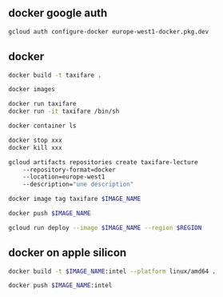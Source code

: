 
## docker google auth

``` bash
gcloud auth configure-docker europe-west1-docker.pkg.dev
```

## docker

``` bash
docker build -t taxifare .

docker images

docker run taxifare
docker run -it taxifare /bin/sh

docker container ls

docker stop xxx
docker kill xxx

gcloud artifacts repositories create taxifare-lecture
	--repository-format=docker
	--location=europe-west1
	--description="une description"

docker image tag taxifare $IMAGE_NAME

docker push $IMAGE_NAME

gcloud run deploy --image $IMAGE_NAME --region $REGION
```

## docker on apple silicon

``` bash
docker build -t $IMAGE_NAME:intel --platform linux/amd64 .

docker push $IMAGE_NAME:intel
```
